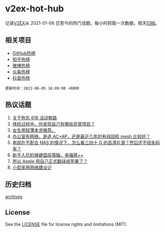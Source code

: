 # v2ex-hot-hub

 记录[V2EX](https://www.v2ex.com/)从 2021-01-06 日至今的热门话题。每小时抓取一次数据，按天[归档](archives)。
 
 ## 相关项目

- [GitHub热榜](https://github.com/snaildev/github-hot-hub)
- [知乎热榜](https://github.com/snaildev/zhihu-hot-hub)
- [微博热榜](https://github.com/snaildev/weibo-hot-hub)
- [头条热榜](https://github.com/snaildev/toutiao-hot-hub)
- [抖音热榜](https://github.com/snaildev/douyin-hot-hub)


 `更新时间：2022-06-05 16:09:00 +0800`

## 热议话题

1. [关于狗东 618 活动套路](https://www.v2ex.com/t/857285)
1. [体检过程中，你发现自己有哪些异常项目？](https://www.v2ex.com/t/857329)
1. [女生用轻薄本求推荐。](https://www.v2ex.com/t/857325)
1. [办公室布网络，是选 AC+AP，还是最近几年的有线回程 mesh 比较好？](https://www.v2ex.com/t/857273)
1. [电视在不配合 NAS 的情况下，怎么看三四十 G 的高清片源？然后还不损失码率？](https://www.v2ex.com/t/857311)
1. [新手入坑机械键盘段落轴，幸福感++](https://www.v2ex.com/t/857274)
1. [所以 Apple 把自己正式翻译成苹果了？](https://www.v2ex.com/t/857317)
1. [小型家用网络建设记](https://www.v2ex.com/t/857280)

## 历史归档

[archives](archives)

## License

See the [LICENSE](LICENSE) file for license rights and limitations (MIT).
